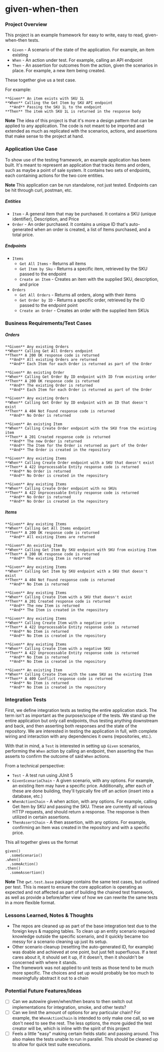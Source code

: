 # given-when-then

### Project Overview
This project is an example framework for easy to write, easy to read, given-when-then tests.

- `Given` - A scenario of the state of the application. For example, an item existing
- `When` - An action under test. For example, calling an API endpoint
- `Then` - An assertion for outcomes from the action, given the scenarios in place. For example, a new item being created.

These together give us a test case. 

For example:

```
**Given** An item exists with SKU 1L
**When** Calling the Get Item by SKU API endpoint
  **And** Passing the SKU 1L to the endpoint
**Then** The item with SKU 1L is returned in the response body
```

**Note** The idea of this project is that it's more a design pattern that can be applied to any application. The code is not meant to be imported and extended as much as replicated with the scenarios, actions, and assertions that make sense to the project at hand.


### Application Use Case 

To show use of the testing framework, an example application has been built. It's meant to represent an application that tracks items and orders, such as maybe a point of sale system. It contains two sets of endpoints, each containing actions for the two core entities. 

**Note** This application can be run standalone, not just tested. Endpoints can be hit through curl, postman, etc.

##### Entities
- `Item` - A general item that may be purchased. It contains a SKU (unique identifier), Description, and Price
- `Order` - An order purchased. It contains a unique ID that's auto-generated when an order is created, a list of Items purchased, and a total price.

##### Endpoints
- `Items`
  - `Get All Items` - Returns all items
  - `Get Item by Sku` - Returns a specific item, retrieved by the SKU passed to the endpoint
  - `Create an Item` - Creates an item with the supplied SKU, description, and price
- `Orders`
  - `Get All Orders` - Returns all orders, along with their items
  - `Get Order by ID` - Returns a specific order, retrieved by the ID passed to the endpoint point
  - `Create an Order` - Creates an order with the supplied Item SKUs

### Business Requirements/Test Cases

##### Orders
```
**Given** Any existing Orders
**When** Calling Get All Orders endpoint
**Then** A 200 OK response code is returned
  **And** All existing Orders are returned
  **And** Each Item for each Order is returned as part of the Order
```

```
**Given** An existing Order
**When** Calling Get Order By ID endpoint with ID from existing order
**Then** A 200 OK response code is returned
  **And** The existing Order is returned
  **And** Each Item for each Order is returned as part of the Order
```

```
**Given** Any existing Orders
**When** Calling Get Order by ID endpoint with an ID that doesn't exist
**Then** A 404 Not Found response code is returned
  **And** No Order is returned
```

```
**Given** An existing Item
**When** Calling Create Order endpoint with the SKU from the existing item
**Then** A 201 Created response code is returned
  **And** The new Order is returned
  **And** The Item for the Order is returned as part of the Order
  **And** The Order is created in the repository
```

```  
**Given** Any existing Items
**When** Calling Create Order endpoint with a SKU that doesn't exist
**Then** A 422 Unprocessable Entity response code is returned
  **And** No Order is returned
  **And** No Order is created in the repository
```

```  
**Given** Any existing Items
**When** Calling Create Order endpoint with no SKUs
**Then** A 422 Unprocessable Entity response code is returned
  **And** No Order is returned
  **And** No Order is created in the repository
```

##### Items
```
**Given** Any existing Items
**When** Calling Get All Items endpoint
**Then** A 200 OK response code is returned
  **And** All existing Items are returned
```

```
**Given** An existing Item
**When** Calling Get Item By SKU endpoint with SKU from existing Item
**Then** A 200 OK response code is returned
  **And** The existing Item is returned
```

```
**Given** Any existing Items
**When** Calling Get Item by SKU endpoint with a SKU that doesn't exist
**Then** A 404 Not Found response code is returned
  **And** No Item is returned
```

```
**Given** Any existing Items
**When** Calling Create Item with a SKU that doesn't exist
**Then** A 201 Created response code is returned
  **And** The new Item is returned
  **And** The Item is created in the repository
```

```  
**Given** Any existing Items
**When** Calling Create Item with a negative price
**Then** A 422 Unprocessable Entity response code is returned
  **And** No Item is returned
  **And** No Item is created in the repository
```

```
**Given** Any existing Items
**When** Calling Create Item with a negative SKU
**Then** A 422 Unprocessable Entity response code is returned
  **And** No Item is returned
  **And** No Item is created in the repository
```

```
**Given** An existing Item
**When** Calling Create Item with the same SKU as the existing Item
**Then** A 409 Conflict response code is returned
  **And** No Item is returned
  **And** No Item is created in the repository
```

### Integration Tests
First, we define integration tests as testing the entire application stack. The term isn't as important as the purpose/scope of the tests. We stand up the entire application but only call endpoints, thus testing anything downstream and back, and then asserting both responses and the state of the repository. We are interested in testing the application in full, with complete wiring and interaction with any dependencies it owns (repositories, etc.).

With that in mind, a `Test` is interested in setting up `Given` scenarios, performing the `When` action by calling an endpoint, then asserting the `Then` asserts to confirm the outcome of said `When` actions. 

From a technical perspective:
- `Test` - A test run using JUnit 5
- `GivenScenarioChain` - A given scenario, with any options. For example, an existing Item may have a specific price. Additionally, after each of these are done building, they'll typically fire off an action (insert into a database, etc.)
- `WhenActionChain` - A when action, with any options. For example, calling Get Item by SKU and passing the SKU. These are currently all various HTTP requests, and should return a response. The response is then utilized in certain assertions.
- `ThenAssertChain` - A then assertion, with any options. For example, confirming an Item was created in the repository and with a specific price.

This all together gives us the format 

```
given()
  .someScenario()
.when()
  .someAction()
.then()
  .someAssertion()
```

**Note** The `gwt.test.base` package contains the same test cases, but outlined per test. This is meant to ensure the core application is operating as expected and not affected as part of building the chained test framework, as well as provide a before/after view of how we can rewrite the same tests in a more flexible format.

### Lessons Learned, Notes & Thoughts
- The repos are cleaned up as part of the base integration test due to the foreign keys & mapping tables. To clean up an entity scenario required knowledge outside the specific scenario, and it quickly became too messy for a scenario cleaning up just its setup. 
- Other scenario cleanup (resetting the auto-generated ID, for example) was doable and achieved at one point, but just felt superfluous. If a test cares about it, it should set it up, if it doesn't, then it shouldn't be concerned with where it stands.
- The framework was not applied to unit tests as those tend to be much more specific. The choices and set up would probably be too much to meaningfully abstract it out to a chain


### Potential Future Features/Ideas
- [ ] Can we autowire given/when/then beans to then switch out implementations for integration, smoke, and other tests?
- [ ] Can we limit the amount of options for any particular chain? For example, the `WhenActionChain` is intended to only make one call, so we don't need to see the rest. The less options, the more guided the test creator will be, which is inline with the spirit of this project
- [ ] Feels a little "easy" making certain fields static and passing around. This also makes the tests unable to run in parallel. This should be cleaned up to allow for quick test suite executions.
